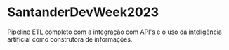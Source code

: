 # SantanderDevWeek2023
Pipeline ETL completo com a integração com API's e o uso da inteligência artificial como construtora de informações.
